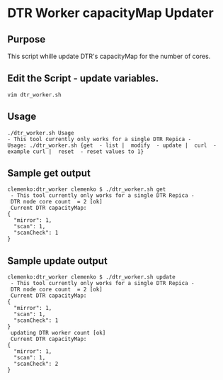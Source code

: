 # DTR Worker capacityMap Updater

## Purpose
This script whille update DTR's capacityMap for the number of cores.

## Edit the Script - update variables.
```
vim dtr_worker.sh
```

## Usage
```
./dtr_worker.sh Usage
- This tool currently only works for a single DTR Repica -
Usage: ./dtr_worker.sh {get  - list |  modify  - update |  curl  - example curl |  reset  - reset values to 1}
```

## Sample get output
```
clemenko:dtr_worker clemenko $ ./dtr_worker.sh get
 - This tool currently only works for a single DTR Repica -
 DTR node core count  = 2 [ok]
 Current DTR capacityMap:
{
  "mirror": 1,
  "scan": 1,
  "scanCheck": 1
}
```

## Sample update output
```
clemenko:dtr_worker clemenko $ ./dtr_worker.sh update
 - This tool currently only works for a single DTR Repica -
 DTR node core count  = 2 [ok]
 Current DTR capacityMap:
{
  "mirror": 1,
  "scan": 1,
  "scanCheck": 1
}
 updating DTR worker count [ok]
 Current DTR capacityMap:
{
  "mirror": 1,
  "scan": 1,
  "scanCheck": 2
}
```
